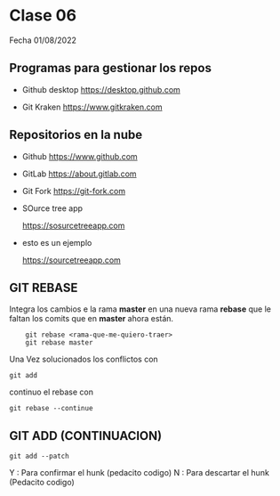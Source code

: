 # Clase 06
Fecha 01/08/2022


## Programas para gestionar los repos 

* Github desktop
    https://desktop.github.com

* Git Kraken
    https://www.gitkraken.com

## Repositorios en la nube

* Github
     https://www.github.com
* GitLab
    https://about.gitlab.com

* Git Fork
    https://git-fork.com

* SOurce tree app

    https://sosurcetreeapp.com

* esto es un ejemplo

    https://sourcetreeapp.com

    
## GIT REBASE

Integra los cambios e la rama **master** en una nueva rama **rebase** que le faltan los comits que en **master** ahora están.

        git rebase <rama-que-me-quiero-traer>
        git rebase master

Una Vez solucionados los conflictos con

    git add

continuo  el rebase con 

    git rebase --continue


## GIT ADD (CONTINUACION)

    git add --patch


Y : Para confirmar el hunk (pedacito codigo)
N : Para descartar el hunk (Pedacito codigo)